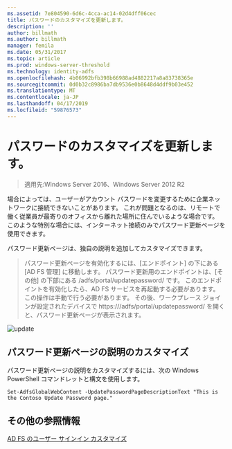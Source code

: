 ```yaml
---
ms.assetid: 7e804590-6d6c-4cca-ac14-02d4dff06cec
title: パスワードのカスタマイズを更新します。
description: ''
author: billmath
ms.author: billmath
manager: femila
ms.date: 05/31/2017
ms.topic: article
ms.prod: windows-server-threshold
ms.technology: identity-adfs
ms.openlocfilehash: 4b06992bfb398b66988ad4882217a8a83738365e
ms.sourcegitcommit: 0d0b32c8986ba7db9536e0b8648d4ddf9b03e452
ms.translationtype: MT
ms.contentlocale: ja-JP
ms.lasthandoff: 04/17/2019
ms.locfileid: "59876573"
---
```

# <a name="update-password-customization"></a>パスワードのカスタマイズを更新します。 

>適用先:Windows Server 2016、Windows Server 2012 R2

場合によっては、ユーザーがアカウント パスワードを変更するために企業ネットワークに接続できないことがあります。 これが問題となるのは、リモートで働く従業員が最寄りのオフィスから離れた場所に住んでいるような場合です。 このような特別な場合には、インターネット接続のみでパスワード更新ページを使用できます。  
  
パスワード更新ページは、独自の説明を追加してカスタマイズできます。  
  
> パスワード更新ページを有効化するには、[エンドポイント] の下にある [AD FS 管理] に移動します。 パスワード更新用のエンドポイントは、[その他] の下部にある /adfs/portal/updatepassword/ です。 このエンドポイントを有効化したら、AD FS サービスを再起動する必要があります。 この操作は手動で行う必要があります。 その後、ワークプレース ジョインが設定されたデバイスで https://<fqdn>/adfs/portal/updatepassword/ を開くと、パスワード更新ページが表示されます。  
  
![update](media/AD-FS-user-sign-in-customization/ADFS_Blue_Custom5.png)  
  
## <a name="customize-the-update-password-page-description"></a>パスワード更新ページの説明のカスタマイズ  
パスワード更新ページの説明をカスタマイズするには、次の Windows PowerShell コマンドレットと構文を使用します。  
  

    Set-AdfsGlobalWebContent -UpdatePasswordPageDescriptionText "This is the Contoso Update Password page."  

## <a name="additional-references"></a>その他の参照情報 
[AD FS のユーザー サインイン カスタマイズ](AD-FS-user-sign-in-customization.md)  
